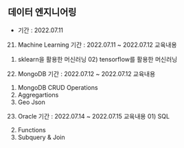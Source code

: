 ## 데이터 엔지니어링
- 기간 : 2022.07.11

21. Machine Learning
기간 : 2022.07.11 ~ 2022.07.12
교육내용
01) sklearn을 활용한 머신러닝 02) tensorflow를 활용한 머신러닝
22. MongoDB
기간 : 2022.07.12 ~ 2022.07.12
교육내용
01) MongoDB CRUD Operations
02) Aggregartions
03) Geo Json
23. Oracle
기간 : 2022.07.14 ~ 2022.07.15
교육내용 01) SQL
02) Functions
03) Subquery & Join
